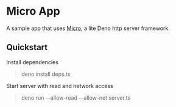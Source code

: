 # Micro App
A sample app that uses [Micro](https://github.com/alevosia/micro), a lite Deno http server framework.

## Quickstart
Install dependencies
> deno install deps.ts

Start server with read and network access
> deno run --allow-read --allow-net server.ts